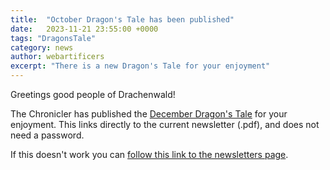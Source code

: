```yaml
---
title:  "October Dragon's Tale has been published"
date:   2023-11-21 23:55:00 +0000
tags: "DragonsTale"
category: news
author: webartificers
excerpt: "There is a new Dragon's Tale for your enjoyment"
---
```


Greetings good people of Drachenwald!

The Chronicler has published the [December Dragon's Tale](https://sca.app.neoncrm.com/np/viewDocument?orgId=sca&id=4028891d8bae37cb018bc0fac81100e6) for your enjoyment. This links directly to the current newsletter (.pdf), and does not need a password. 

If this doesn't work you can [follow this link to the newsletters page](https://sca.app.neoncrm.com/np/clients/sca/neonPage.jsp?pageId=7).

